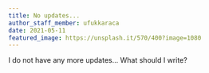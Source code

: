 ```yaml
---
title: No updates...
author_staff_member: ufukkaraca
date: 2021-05-11
featured_image: https://unsplash.it/570/400?image=1080
---
```

I do not have any more updates... What should I write?
